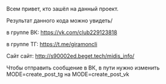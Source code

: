 Всем привет, кто зашёл на данный проект.

Результат данного кода можно увидеть/

в группе ВК: https://vk.com/club229123818

в группе ТГ: https://t.me/giramoncli

Сайт сайт: http://s90002ed.beget.tech/midis_info/

Чтобы отправить сообщение в ВК, в пути нужно изменить MODE=create_post_tg на MODE=create_post_vk
